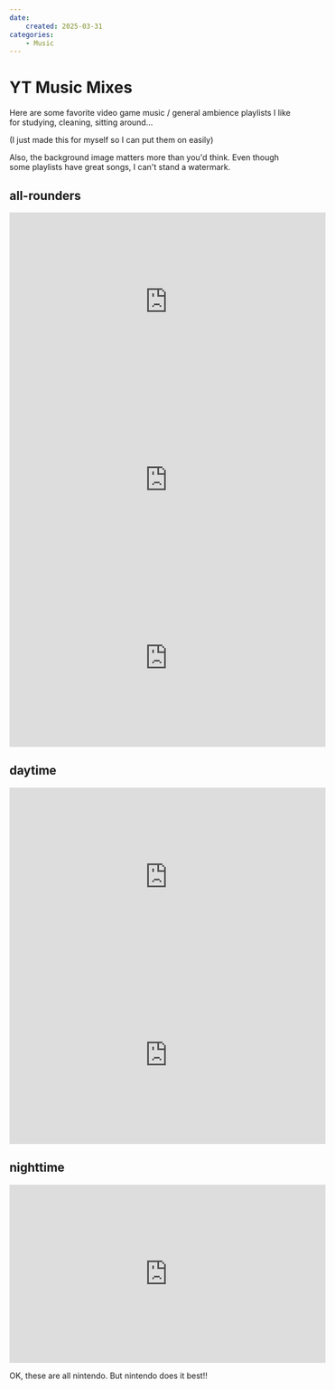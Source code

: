 ```yaml
---
date:
    created: 2025-03-31
categories:
    - Music
---
```


# YT Music Mixes

Here are some favorite video game music / general ambience playlists I like for studying, cleaning, sitting around...

(I just made this for myself so I can put them on easily)

<!-- more -->

Also, the background image matters more than you'd think. Even though some playlists have great songs, I can't stand a watermark.

## all-rounders

<iframe width="560" height="315" src="https://www.youtube-nocookie.com/embed/sWtEYPva4A0?si=qO4yAa7dc_UYzRle" title="YouTube video player" frameborder="0" allow="accelerometer; autoplay; clipboard-write; encrypted-media; gyroscope; picture-in-picture; web-share" referrerpolicy="strict-origin-when-cross-origin" allowfullscreen></iframe>

<iframe width="560" height="315" src="https://www.youtube-nocookie.com/embed/TgQ7XJjdJsc?si=cWzvNS0a-Fsf7nIm" title="YouTube video player" frameborder="0" allow="accelerometer; autoplay; clipboard-write; encrypted-media; gyroscope; picture-in-picture; web-share" referrerpolicy="strict-origin-when-cross-origin" allowfullscreen></iframe>

<iframe width="560" height="315" src="https://www.youtube-nocookie.com/embed/yA41iunMG6A?si=aRElfmsO-P61gF7Z" title="YouTube video player" frameborder="0" allow="accelerometer; autoplay; clipboard-write; encrypted-media; gyroscope; picture-in-picture; web-share" referrerpolicy="strict-origin-when-cross-origin" allowfullscreen></iframe>

## daytime

<iframe width="560" height="315" src="https://www.youtube-nocookie.com/embed/RRNVDlUWjc0?si=5GVU36IvsJhjGRMR" title="YouTube video player" frameborder="0" allow="accelerometer; autoplay; clipboard-write; encrypted-media; gyroscope; picture-in-picture; web-share" referrerpolicy="strict-origin-when-cross-origin" allowfullscreen></iframe>

<iframe width="560" height="315" src="https://www.youtube-nocookie.com/embed/TjluBSlpTaM?si=s2mVtLbgSMlnEmUz" title="YouTube video player" frameborder="0" allow="accelerometer; autoplay; clipboard-write; encrypted-media; gyroscope; picture-in-picture; web-share" referrerpolicy="strict-origin-when-cross-origin" allowfullscreen></iframe>


## nighttime

<iframe width="560" height="315" src="https://www.youtube-nocookie.com/embed/CBYSzErVczM?si=K2oh0AgOsnUpLj1z" title="YouTube video player" frameborder="0" allow="accelerometer; autoplay; clipboard-write; encrypted-media; gyroscope; picture-in-picture; web-share" referrerpolicy="strict-origin-when-cross-origin" allowfullscreen></iframe>

OK, these are all nintendo. But nintendo does it best!!

